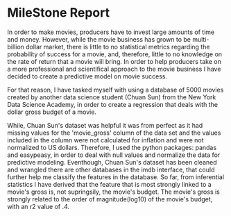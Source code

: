 # MileStone Report

In order to make movies, producers have to invest large amounts of time and money. However, while the movie business has grown to be multi-billion dollar market, there is little to no statistical metrics regarding the probability of success for a movie, and, therefore, little to no knowledge on the rate of return that a movie will bring. In order to help producers take on a more professional and scientifical approach to the movie business I have decided to create a predictive model on movie success. 

For that reason, I have tasked myself with using a database of 5000 movies created by another data science student (Chuan Sun) from the New York Data Science Academy, in order to create a regression that deals with the dollar gross budget of a movie.

While, Chuan Sun's dataset was helpful it was from perfect as it had missing values for the 'movie_gross' column of the data set and the values included in the column were not calculated for inflation and were not normalized to US dollars. Therefore, I used the python packages: pandas and easypeasy, in order to deal with null values and normalize the data for predictive modeling. 
Eventhough, Chuan Sun's dataset has been cleaned and wrangled there are other databases in the imdb interface, that could further help me classify the features in the database.
So far, from inferential statistics I have derived that the feature that is most strongly linked to a movie's gross is, not supringsily, the movie's budget. The movie's gross is strongly related to the order of magnitude(log10) of the movie's budget, with an r2 value of .4.
